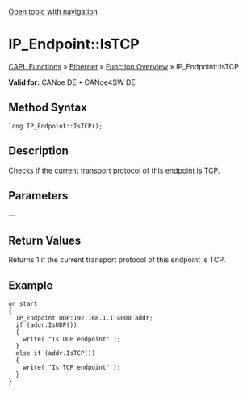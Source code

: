 [Open topic with navigation](../../../../../CANoeDEFamily.htm#Topics/CAPLFunctions/IP/Methods/CAPLfunctionIsTCP.md)

# IP_Endpoint::IsTCP

[CAPL Functions](../../CAPLfunctions.md) » [Ethernet](../CAPLEthernetStartPage.md) » [Function Overview](../CAPLfunctionsIPOverview.md) » IP_Endpoint::IsTCP

**Valid for:** CANoe DE • CANoe4SW DE

## Method Syntax

```plaintext
long IP_Endpoint::IsTCP();
```

## Description

Checks if the current transport protocol of this endpoint is TCP.

## Parameters

—

## Return Values

Returns 1 if the current transport protocol of this endpoint is TCP.

## Example

```plaintext
on start
{
  IP_Endpoint UDP:192.168.1.1:4000 addr;
  if (addr.IsUDP())
  {
    write( "Is UDP endpoint" );
  }
  else if (addr.IsTCP())
  {
    write( "Is TCP endpoint" );
  }
}
```
